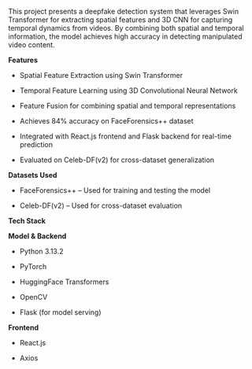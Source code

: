 This project presents a deepfake detection system that leverages Swin Transformer for extracting spatial features and 3D CNN for capturing temporal dynamics from videos. By combining both spatial and temporal information, the model achieves high accuracy in detecting manipulated video content.

**Features**

- Spatial Feature Extraction using Swin Transformer

- Temporal Feature Learning using 3D Convolutional Neural Network

- Feature Fusion for combining spatial and temporal representations

- Achieves 84% accuracy on FaceForensics++ dataset

- Integrated with React.js frontend and Flask backend for real-time prediction

- Evaluated on Celeb-DF(v2) for cross-dataset generalization

**Datasets Used**

- FaceForensics++ – Used for training and testing the model

- Celeb-DF(v2) – Used for cross-dataset evaluation

**Tech Stack**
  
**Model & Backend**

- Python 3.13.2

- PyTorch

- HuggingFace Transformers

- OpenCV

- Flask (for model serving)

**Frontend**

- React.js

- Axios
  
